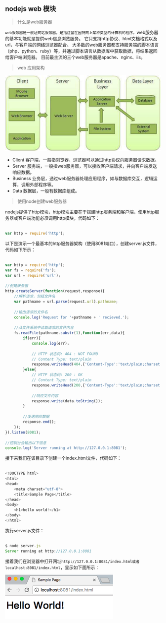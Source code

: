 ## nodejs web 模块

> 什么是web服务器

`web服务器是一般址网站服务器，是指驻留在因特网上某种类型的计算机的程序。`web服务器的基本功能就是提供web信息浏览服务。
它只支持http协议、html文档格式以及url，与客户端的网络浏览器配合。
大多数的web服务器都支持服务端的脚本语言（php、python、ruby）等，并通过脚本语言从数据库中获取数据，将结果返回给客户端浏览器。
目前最主流的三个web服务器是apache、nginx、iis。

> web 应用架构

<img src="../dist/imgs/web_module_img01.jpg">

- Client 客户端，一般指浏览器，浏览器可以通过http协议向服务器请求数据。
- Server 服务端，一般指web服务器，可以接收客户端请求，并向客户端发送响应数据。
- Business 业务层，通过web服务器处理应用程序，如与数据库交互，逻辑运算，调用外部程序等。
- Data 数据层，一般有数据库组成。

> 使用node创建web服务器

nodejs提供了http模块，http模块主要在于搭建http服务端和客户端，使用http服务器或客户端功能必须调用http模块，代码如下：
```javascript

var http = require('http');

```
以下是演示一个最基本的http服务器架构（使用8081端口），创建server.js文件，代码如下所示：
```javascript

var http = require('http');
var fs = require('fs');
var url = require('url');

//创建服务器
http.createServer(function(request,response){
	//解析请求，包括文件名
	var pathname = url.parse(request.url).pathname;

	//输出请求的文件名
	console.log('Request for '+pathname + ' recieved.');

	//从文件系统中读取请求的文件内容
	fs.readFile(pathname.substr(1),function(err,data){
		if(err){
			console.log(err);

			// HTTP 状态码: 404 : NOT FOUND
         	// Content Type: text/plain
			response.writeHead(404,{'Content-Type':'text/plain;charset:utf8'});
		}else{
			// HTTP 状态码: 200 : OK
         	// Content Type: text/plain
         	response.writeHead(200,{'Content-Type':'text/plain;charset:utf8;'});

         	//响应文件内容
         	response.write(data.toString());
		}

		//发送响应数据
		response.end();
	});
}).listen(8081);

//控制台会输出以下信息
console.log('Server running at http://127.0.0.1:8081');

```

接下来我们在该目录下创建一个index.html文件，代码如下：
```javascript

<!DOCTYPE html>
<html>
<head>
	<meta charset="utf-8">
	<title>Sample Page</title>
</head>
<body>
	<h1>hello world!</h1>
</body>
</html>

```

执行server.js文件：
```javascript

$ node server.js
Server running at http://127.0.0.1:8081

```
接着我们在浏览器中打开网址`http://127.0.0.1:8081/index.html或者localhost:8081/index.html`，显示如下面所示：

<img src="../dist/imgs/web_module_img02.png">




































